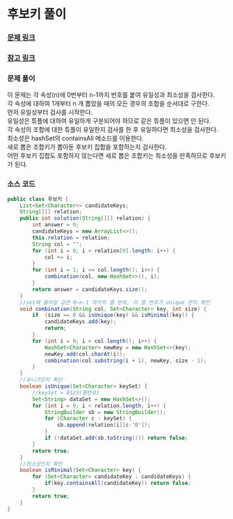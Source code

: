 # 후보키 풀이

### [문제 링크](https://school.programmers.co.kr/learn/courses/30/lessons/42890)

### [참고 링크](https://school.programmers.co.kr/questions/34641)

### 문제 풀이
이 문제는 각 속성(n)에 0번부터 n-1까지 번호를 붙여 유일성과 최소성을 검사한다.  </br>
각 속성에 대하여 1개부터 n 개 뽑았을 때의 모든 경우의 조합을 순서대로 구한다.</br>
먼저 유일성부터 검사를 시작한다.</br>
유일성은 튜플에 대하여 유일하게 구분되어야 하므로 같은 튜플이 있으면 안 된다.</br>
각 속성의 조합에 대한 튜플이 유일한지 검사를 한 후 유일하다면 최소성을 검사한다.</br>
최소성은 hashSet의 containsAll 메소드를 이용한다.</br>
새로 뽑은 조합키가 뽑아둔 후보키 집합을 포함하는지 검사한다.</br>
어떤 후보키 집합도 포함하지 않는다면 새로 뽑은 조합키는 최소성을 만족하므로 후보키가 된다. </br>
### 소스 코드
```java
public class 후보키 {
    List<Set<Character>> candidateKeys;
    String[][] relation;
    public int solution(String[][] relation) {
        int answer = 0;
        candidateKeys = new ArrayList<>();
        this.relation = relation;
        String col = "";
        for (int i = 0; i < relation[0].length; i++) {
            col += i;
        }
        for (int i = 1; i <= col.length(); i++) {
            combination(col, new HashSet<>(), i);
        }
        return answer = candidateKeys.size();
    }
    //set에 들어갈 값은 0~n-1 까지의 열 번호, 이 열 번호가 unique 한지 확인
    void combination(String col, Set<Character> key, int size) {
        if  (size == 0 && isUnique(key) && isMinimal(key)) {
            candidateKeys.add(key);
            return;
        }
        for (int i = 0; i < col.length(); i++) {
            HashSet<Character> newKey = new HashSet<>(key);
            newKey.add(col.charAt(i));
            combination(col.substring(i + 1), newKey, size - 1);
        }
    }
    //유니크인지 확인
    boolean isUnique(Set<Character> keySet) {
        //keySet = 0123(열번호)
        Set<String> dataSet = new HashSet<>();
        for (int i = 0; i < relation.length; i++) {
            StringBuilder sb = new StringBuilder();
            for (Character c : keySet) {
                sb.append(relation[i][c-'0']);
            }
            if (!dataSet.add(sb.toString())) return false;
        }
        return true;
    }
    //최소성인지 확인
    boolean isMinimal(Set<Character> key) {
        for (Set<Character> candidateKey : candidateKeys) {
            if(key.containsAll(candidateKey)) return false;
        }
        return true;
    }
}
```